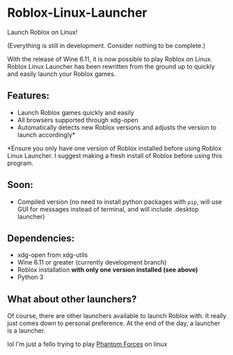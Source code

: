 # Roblox-Linux-Launcher

Launch Roblox on Linux!

(Everything is still in development. Consider nothing to be complete.)

With the release of Wine 6.11, it is now possible to play Roblox on Linux. Roblox Linux Launcher has been rewritten from the ground up to quickly and easily launch your Roblox games.

## Features:
- Launch Roblox games quickly and easily
- All browsers supported through xdg-open
- Automatically detects new Roblox versions and adjusts the version to launch accordingly*

*Ensure you only have one version of Roblox installed before using Roblox Linux Launcher. I suggest making a fresh install of Roblox before using this program.

## Soon:

- Compiled version (no need to install python packages with `pip`, will use GUI for messages instead of terminal, and will include .desktop launcher)

## Dependencies:

- xdg-open from xdg-utils
- Wine 6.11 or greater (currently development branch)
- Roblox installation **with only one version installed (see above)**
- Python 3

## What about other launchers?
Of course, there are other launchers available to launch Roblox with. It really just comes down to personal preference. At the end of the day, a launcher is a launcher.

lol I'm just a fello trying to play [Phantom Forces](https://www.roblox.com/games/292439477/Phantom-Forces) on linux
